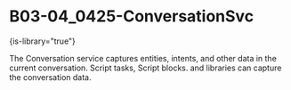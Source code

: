 # B03-04_0425-ConversationSvc

{is-library="true"}

<snippet id="B03-04_0425-ConversationSvc_snippet">



The Conversation service captures entities, intents, and other data in the current conversation. Script tasks, Script blocks. and libraries can capture the conversation data.


</snippet>